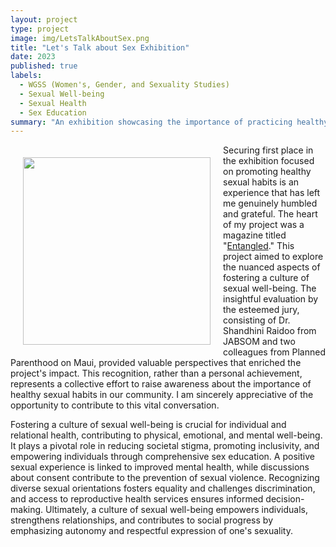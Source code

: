 ```yaml
---
layout: project
type: project
image: img/LetsTalkAboutSex.png
title: "Let's Talk about Sex Exhibition"
date: 2023
published: true
labels:
  - WGSS (Women's, Gender, and Sexuality Studies)
  - Sexual Well-being
  - Sexual Health
  - Sex Education
summary: "An exhibition showcasing the importance of practicing healthy sexual habits."
---
```

<img align='left' src='https://ktam808.github.io/img/EntangledMagazine.jpg' width='300' HSPACE='20' VSPACE='20'> 

Securing first place in the exhibition focused on promoting healthy sexual habits is an experience that has left me genuinely humbled and grateful. The heart of my project was a magazine titled "[Entangled](https://issuu.com/ktam808/docs/wgss_let_s_talk_about_sex_project)." This project aimed to explore the nuanced aspects of fostering a culture of sexual well-being. The insightful evaluation by the esteemed jury, consisting of Dr. Shandhini Raidoo from JABSOM and two colleagues from Planned Parenthood on Maui, provided valuable perspectives that enriched the project's impact. This recognition, rather than a personal achievement, represents a collective effort to raise awareness about the importance of healthy sexual habits in our community. I am sincerely appreciative of the opportunity to contribute to this vital conversation.

Fostering a culture of sexual well-being is crucial for individual and relational health, contributing to physical, emotional, and mental well-being. It plays a pivotal role in reducing societal stigma, promoting inclusivity, and empowering individuals through comprehensive sex education. A positive sexual experience is linked to improved mental health, while discussions about consent contribute to the prevention of sexual violence. Recognizing diverse sexual orientations fosters equality and challenges discrimination, and access to reproductive health services ensures informed decision-making. Ultimately, a culture of sexual well-being empowers individuals, strengthens relationships, and contributes to social progress by emphasizing autonomy and respectful expression of one's sexuality.






